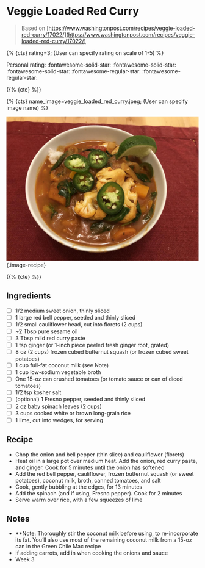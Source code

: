 # Veggie Loaded Red Curry

> Based on [https://www.washingtonpost.com/recipes/veggie-loaded-red-curry/17022/](https://www.washingtonpost.com/recipes/veggie-loaded-red-curry/17022/)

{% {cts} rating=3; (User can specify rating on scale of 1-5) %}

Personal rating: :fontawesome-solid-star: :fontawesome-solid-star: :fontawesome-solid-star: :fontawesome-regular-star: :fontawesome-regular-star:

{{% {cte} %}}

{% {cts} name_image=veggie_loaded_red_curry.jpeg; (User can specify image name) %}

![veggie_loaded_red_curry.jpeg](./veggie_loaded_red_curry.jpeg){.image-recipe}

{{% {cte} %}}

## Ingredients

- [ ] 1/2 medium sweet onion, thinly sliced
- [ ] 1 large red bell pepper, seeded and thinly sliced
- [ ] 1/2 small cauliflower head, cut into florets (2 cups)
- [ ] ~2 Tbsp pure sesame oil
- [ ] 3 Tbsp mild red curry paste
- [ ] 1 tsp ginger (or 1-inch piece peeled fresh ginger root, grated)
- [ ] 8 oz (2 cups) frozen cubed butternut squash (or frozen cubed sweet potatoes)
- [ ] 1 cup full-fat coconut milk (see Note)
- [ ] 1 cup low-sodium vegetable broth
- [ ] One 15-oz can crushed tomatoes (or tomato sauce or can of diced tomatoes)
- [ ] 1/2 tsp kosher salt
- [ ] (optional) 1 Fresno pepper, seeded and thinly sliced
- [ ] 2 oz baby spinach leaves (2 cups)
- [ ] 3 cups cooked white or brown long-grain rice
- [ ] 1 lime, cut into wedges, for serving

## Recipe

- Chop the onion and bell pepper (thin slice) and cauliflower (florets)
- Heat oil in a large pot over medium heat. Add the onion, red curry paste, and ginger. Cook for 5 minutes until the onion has softened
- Add the red bell pepper, cauliflower, frozen butternut squash (or sweet potatoes), coconut milk, broth, canned tomatoes, and salt
- Cook, gently bubbling at the edges, for 13 minutes
- Add the spinach (and if using, Fresno pepper). Cook for 2 minutes
- Serve warm over rice, with a few squeezes of lime

## Notes

- \*\*Note: Thoroughly stir the coconut milk before using, to re-incorporate its fat. You’ll also use most of the remaining coconut milk from a 15-oz can in the Green Chile Mac recipe
- If adding carrots, add in when cooking the onions and sauce
- Week 3
